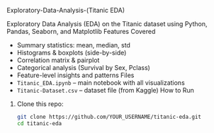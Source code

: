 Exploratory-Data-Analysis-(Titanic EDA)

Exploratory Data Analysis (EDA) on the Titanic dataset using Python, Pandas, Seaborn, and Matplotlib
Features Covered
- Summary statistics: mean, median, std
- Histograms & boxplots (side-by-side)
- Correlation matrix & pairplot
- Categorical analysis (Survival by Sex, Pclass)
- Feature-level insights and patterns
Files
- `Titanic_EDA.ipynb` – main notebook with all visualizations
- `Titanic-Dataset.csv` – dataset file (from Kaggle)
How to Run
1. Clone this repo:
   ```bash
   git clone https://github.com/YOUR_USERNAME/titanic-eda.git
   cd titanic-eda
